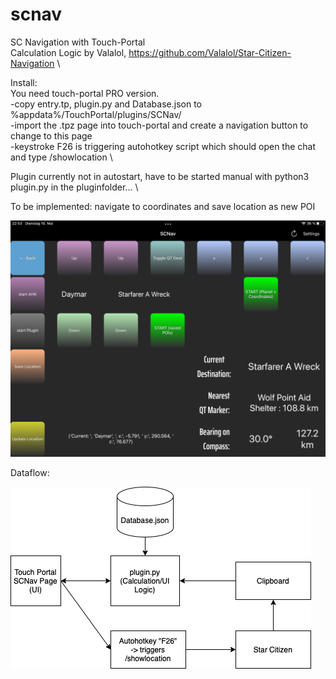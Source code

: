 # scnav
SC Navigation with Touch-Portal \
Calculation Logic by Valalol, https://github.com/Valalol/Star-Citizen-Navigation \

Install: \
You need touch-portal PRO version. \
-copy entry.tp, plugin.py and Database.json to %appdata%/TouchPortal/plugins/SCNav/ \
-import the .tpz page into touch-portal and create a navigation button to change to this page \
-keystroke F26 is triggering autohotkey script which should open the chat and type /showlocation \

Plugin currently not in autostart, have to be started manual with python3 plugin.py in the pluginfolder... \

To be implemented: navigate to coordinates and save location as new POI

![alt text](https://github.com/doabigcheese/scnav/blob/main/screenshot.PNG?raw=true)

Dataflow:

![alt text](https://github.com/doabigcheese/scnav/blob/main/Diagram.png?raw=true)
